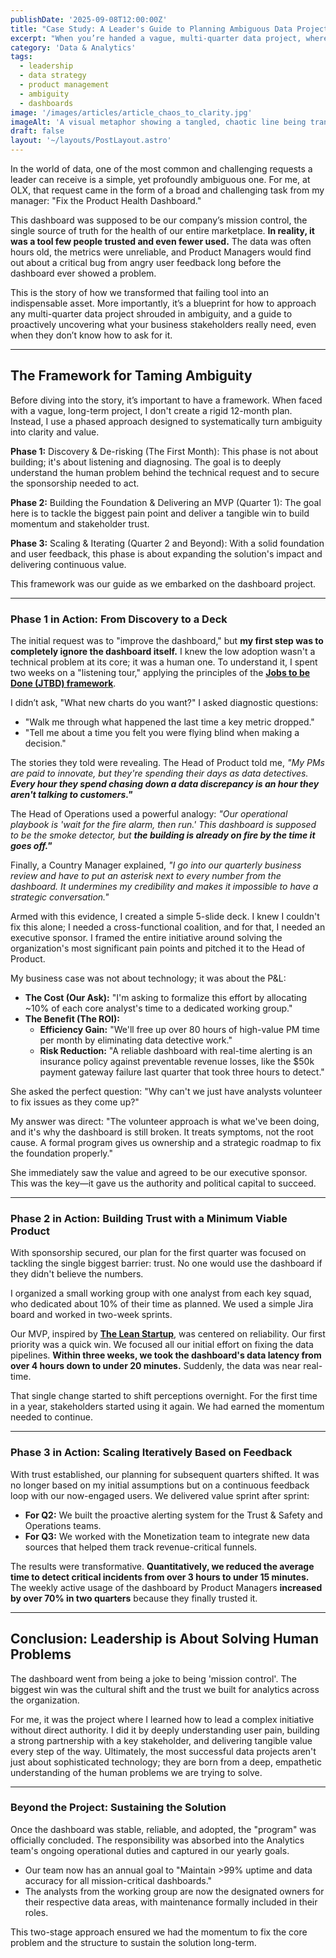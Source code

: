 ```yaml
---
publishDate: '2025-09-08T12:00:00Z'
title: "Case Study: A Leader's Guide to Planning Ambiguous Data Projects"
excerpt: "When you’re handed a vague, multi-quarter data project, where do you even begin? This story unpacks how listening, de-risking, and iterative delivery transformed a failing dashboard into a trusted, indispensable tool—and offers a blueprint for any ambiguous initiative."
category: 'Data & Analytics'
tags:
  - leadership
  - data strategy
  - product management
  - ambiguity
  - dashboards
image: '/images/articles/article_chaos_to_clarity.jpg'
imageAlt: 'A visual metaphor showing a tangled, chaotic line being transformed into a clear, straight arrow, representing the process of bringing clarity to a project.'
draft: false
layout: '~/layouts/PostLayout.astro'
---
```


In the world of data, one of the most common and challenging requests a leader can receive is a simple, yet profoundly ambiguous one. For me, at OLX, that request came in the form of a broad and challenging task from my manager: "Fix the Product Health Dashboard."

This dashboard was supposed to be our company’s mission control, the single source of truth for the health of our entire marketplace. **In reality, it was a tool few people trusted and even fewer used.** The data was often hours old, the metrics were unreliable, and Product Managers would find out about a critical bug from angry user feedback long before the dashboard ever showed a problem.

This is the story of how we transformed that failing tool into an indispensable asset. More importantly, it’s a blueprint for how to approach any multi-quarter data project shrouded in ambiguity, and a guide to proactively uncovering what your business stakeholders really need, even when they don’t know how to ask for it.

---

## The Framework for Taming Ambiguity

Before diving into the story, it’s important to have a framework. When faced with a vague, long-term project, I don't create a rigid 12-month plan. Instead, I use a phased approach designed to systematically turn ambiguity into clarity and value.

**Phase 1:** Discovery & De-risking (The First Month): This phase is not about building; it's about listening and diagnosing. The goal is to deeply understand the human problem behind the technical request and to secure the sponsorship needed to act.

**Phase 2:** Building the Foundation & Delivering an MVP (Quarter 1): The goal here is to tackle the biggest pain point and deliver a tangible win to build momentum and stakeholder trust.

**Phase 3:** Scaling & Iterating (Quarter 2 and Beyond): With a solid foundation and user feedback, this phase is about expanding the solution's impact and delivering continuous value.

This framework was our guide as we embarked on the dashboard project.

---

### Phase 1 in Action: From Discovery to a Deck

The initial request was to "improve the dashboard," but **my first step was to completely ignore the dashboard itself.** I knew the low adoption wasn't a technical problem at its core; it was a human one. To understand it, I spent two weeks on a "listening tour," applying the principles of the **[Jobs to be Done (JTBD) framework](https://hbr.org/2016/09/know-your-customers-jobs-to-be-done)**.

I didn’t ask, "What new charts do you want?" I asked diagnostic questions:

- "Walk me through what happened the last time a key metric dropped."
- "Tell me about a time you felt you were flying blind when making a decision."

The stories they told were revealing. The Head of Product told me, *"My PMs are paid to innovate, but they're spending their days as data detectives. **Every hour they spend chasing down a data discrepancy is an hour they aren't talking to customers."***

The Head of Operations used a powerful analogy: *"Our operational playbook is 'wait for the fire alarm, then run.' This dashboard is supposed to be the smoke detector, but **the building is already on fire by the time it goes off."***

Finally, a Country Manager explained, *"I go into our quarterly business review and have to put an asterisk next to every number from the dashboard. It undermines my credibility and makes it impossible to have a strategic conversation."*

Armed with this evidence, I created a simple 5-slide deck. I knew I couldn't fix this alone; I needed a cross-functional coalition, and for that, I needed an executive sponsor. I framed the entire initiative around solving the organization's most significant pain points and pitched it to the Head of Product.

My business case was not about technology; it was about the P&L:
* **The Cost (Our Ask):** "I'm asking to formalize this effort by allocating ~10% of each core analyst's time to a dedicated working group."
* **The Benefit (The ROI):**
    * **Efficiency Gain:** "We'll free up over 80 hours of high-value PM time per month by eliminating data detective work."
    * **Risk Reduction:** "A reliable dashboard with real-time alerting is an insurance policy against preventable revenue losses, like the $50k payment gateway failure last quarter that took three hours to detect."

She asked the perfect question: "Why can't we just have analysts volunteer to fix issues as they come up?"

My answer was direct: "The volunteer approach is what we've been doing, and it's why the dashboard is still broken. It treats symptoms, not the root cause. A formal program gives us ownership and a strategic roadmap to fix the foundation properly."

She immediately saw the value and agreed to be our executive sponsor. This was the key—it gave us the authority and political capital to succeed.

---

### Phase 2 in Action: Building Trust with a Minimum Viable Product

With sponsorship secured, our plan for the first quarter was focused on tackling the single biggest barrier: trust. No one would use the dashboard if they didn't believe the numbers.

I organized a small working group with one analyst from each key squad, who dedicated about 10% of their time as planned. We used a simple Jira board and worked in two-week sprints.

Our MVP, inspired by **[The Lean Startup](https://leanstartup.co/resources/articles/what-is-an-mvp)**, was centered on reliability. Our first priority was a quick win. We focused all our initial effort on fixing the data pipelines. **Within three weeks, we took the dashboard's data latency from over 4 hours down to under 20 minutes.** Suddenly, the data was near real-time.

That single change started to shift perceptions overnight. For the first time in a year, stakeholders started using it again. We had earned the momentum needed to continue.

---

### Phase 3 in Action: Scaling Iteratively Based on Feedback

With trust established, our planning for subsequent quarters shifted. It was no longer based on my initial assumptions but on a continuous feedback loop with our now-engaged users. We delivered value sprint after sprint:

* **For Q2:** We built the proactive alerting system for the Trust & Safety and Operations teams.
* **For Q3:** We worked with the Monetization team to integrate new data sources that helped them track revenue-critical funnels.

The results were transformative. **Quantitatively, we reduced the average time to detect critical incidents from over 3 hours to under 15 minutes.** The weekly active usage of the dashboard by Product Managers **increased by over 70% in two quarters** because they finally trusted it.

---

## Conclusion: Leadership is About Solving Human Problems

The dashboard went from being a joke to being 'mission control'. The biggest win was the cultural shift and the trust we built for analytics across the organization.

For me, it was the project where I learned how to lead a complex initiative without direct authority. I did it by deeply understanding user pain, building a strong partnership with a key stakeholder, and delivering tangible value every step of the way. Ultimately, the most successful data projects aren't just about sophisticated technology; they are born from a deep, empathetic understanding of the human problems we are trying to solve.

---

### Beyond the Project: Sustaining the Solution

Once the dashboard was stable, reliable, and adopted, the "program" was officially concluded. The responsibility was absorbed into the Analytics team's ongoing operational duties and captured in our yearly goals.

* Our team now has an annual goal to "Maintain >99% uptime and data accuracy for all mission-critical dashboards."
* The analysts from the working group are now the designated owners for their respective data areas, with maintenance formally included in their roles.

This two-stage approach ensured we had the momentum to fix the core problem and the structure to sustain the solution long-term.